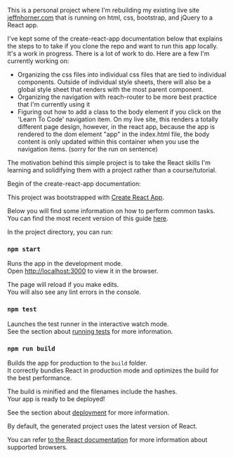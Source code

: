 This is a personal project where I'm rebuilding my existing live site [jeffnhorner.com](https://www.jeffnhorner.com) that is running on html, css, bootstrap, and jQuery to a React app. 

I've kept some of the create-react-app documentation below that explains the steps to to take if you clone the repo and want to run this app locally. It's a work in progress. There is a lot of work to do. Here are a few I'm currently working on:

- Organizing the css files into individual css files that are tied to individual components. Outside of individual style sheets, there will also be a global style sheet that renders with the most parent component.
- Organizing the navigation with reach-router to be more best practice that I'm currently using it
- Figuring out how to add a class to the body element if you click on the 'Learn To Code' navigation item. On my live site, this renders a totally different page design, however, in the react app, because the app is rendered to the dom element "app" in the index.html file,  the body content is only updated within this container when you use the navigation items. (sorry for the run on sentence)

The motivation behind this simple project is to take the React skills I'm learning and solidifying them with a project rather than a course/tutorial. 



Begin of the create-react-app documentation:

This project was bootstrapped with [Create React App](https://github.com/facebookincubator/create-react-app).

Below you will find some information on how to perform common tasks.<br>
You can find the most recent version of this guide [here](https://github.com/facebookincubator/create-react-app/blob/master/packages/react-scripts/template/README.md).


In the project directory, you can run:

### `npm start`

Runs the app in the development mode.<br>
Open [http://localhost:3000](http://localhost:3000) to view it in the browser.

The page will reload if you make edits.<br>
You will also see any lint errors in the console.

### `npm test`

Launches the test runner in the interactive watch mode.<br>
See the section about [running tests](#running-tests) for more information.

### `npm run build`

Builds the app for production to the `build` folder.<br>
It correctly bundles React in production mode and optimizes the build for the best performance.

The build is minified and the filenames include the hashes.<br>
Your app is ready to be deployed!

See the section about [deployment](#deployment) for more information.

By default, the generated project uses the latest version of React.

You can refer [to the React documentation](https://reactjs.org/docs/react-dom.html#browser-support) for more information about supported browsers.

